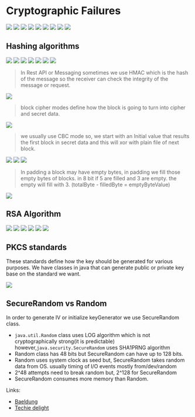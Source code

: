 # Cryptographic Failures

![](../../../pics/sematec-jce1.png)
![](../../../pics/sematec-jce2.png)
![](../../../pics/sematec-jce3.png)
![](../../../pics/sematec-jce4.png)
![](../../../pics/sematec-jce5.png)
![](../../../pics/sematec-jce6.png)
![](../../../pics/sematec-jce7.png)
![](../../../pics/sematec-jce8.png)
![](../../../pics/sematec-jce9.png)

## Hashing algorithms

![](../../../pics/sematec-jce10.png)
![](../../../pics/sematec-jce11.png)
![](../../../pics/sematec-jce12.png)
![](../../../pics/sematec-jce13.png)
![](../../../pics/sematec-jce14.png)
![](../../../pics/sematec-jce15.png)
![](../../../pics/sematec-jce16.png)

> In Rest API or Messaging sometimes we use HMAC which is the hash of the message so the receiver can check the
> integrity of the message or request.

![](../../../pics/sematec-jce17.png)

> block cipher modes define how the block is going to turn into cipher and secret data.

![](../../../pics/sematec-jce18.png)

> we usually use CBC mode so, we start with an Initial value that results the first block in secret data and this will
> xor with plain file of next block.

![](../../../pics/sematec-jce19.png)
![](../../../pics/sematec-jce20.png)
![](../../../pics/sematec-jce21.png)

> In padding a block may have empty bytes, in padding we fill those empty bytes of blocks. in 8 bit if 5 are filled and
> 3 are empty. the empty will fill with 3. (totalByte - filledByte = emptyByteValue)

![](../../../pics/sematec-jce22.png)

## RSA Algorithm

![](../../../pics/sematec-cipher1.png)
![](../../../pics/sematec-cipher2.png)
![](../../../pics/sematec-cipher3.png)
![](../../../pics/sematec-cipher4.png)
![](../../../pics/sematec-rsa1.png)
![](../../../pics/sematec-rsa2.png)

## PKCS standards

These standards define how the key should be generated for various purposes. We have classes in java that can generate
public or private key base on the standard we want.

![](../../../pics/sematec-pkcs.png)

## SecureRandom vs Random

In order to generate IV or initialize keyGenerator we use SecureRandom class.

* `java.util.Random` class uses LOG algorithm which is not cryptographically strong(it is predictable)
  however,`java.security.SecureRandom` uses SHA1PRNG algorithm
* Random class has 48 bits but SecureRandom can have up to 128 bits.
* Random uses system clock as seed but, SecureRandom takes random data from OS. usually timing of I/O events mostly
  from/dev/random
* 2^48 attempts need to break random but, 2^128 for SecureRandom
* SecureRandom consumes more memory than Random.

Links:

* [Baeldung](https://www.baeldung.com/java-secure-random)
* [Techie delight](https://www.techiedelight.com/difference-java-util-random-java-security-securerandom/)
